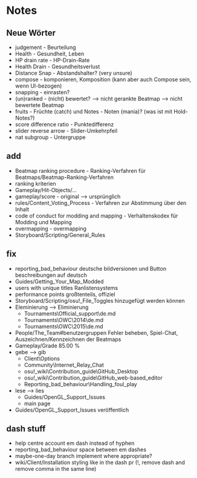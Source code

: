 # Notes

## Neue Wörter

- judgement - Beurteilung
- Health - Gesundheit, Leben
- HP drain rate - HP-Drain-Rate
- Health Drain - Gesundheitsverlust
- Distance Snap - Abstandshalter? (very unsure)
- compose - komponieren, Komposition (kann aber auch Compose sein, wenn UI-bezogen)
- snapping - einrasten?
- (un)ranked - (nicht) bewertet? --> nicht gerankte Beatmap --> nicht bewertete Beatmap
- fruits - Früchte (catch) und Notes - Noten (mania)? (was ist mit Hold-Notes?)
- score difference ratio - Punktedifferenz
- slider reverse arrow - Slider-Umkehrpfeil
- nat subgroup - Untergruppe

## add

- Beatmap ranking procedure - Ranking-Verfahren für Beatmaps/Beatmap-Ranking-Verfahren
- ranking kriterien
- Gameplay/Hit-Objects/...
- gameplay/score - original --> ursprünglich
- rules/Content_Voting_Process - Verfahren zur Abstimmung über den Inhalt
- code of conduct for modding and mapping - Verhaltenskodex für Modding und Mapping
- overmapping - overmapping
- Storyboard/Scripting/General_Rules

## fix

- reporting_bad_behaviour deutsche bildversionen und Button beschreibungen auf deutsch
- Guides/Getting_Your_Map_Modded
- users with unique titles Ranlistensystems
- performance points großtenteils, offiziel
- Storyboard/Scripting/osu!_File_Toggles hinzugefügt werden können
- Eleminierung --> Eliminierung
  - Tournaments\Official_support\de.md
  - Tournaments\OWC\2014\de.md
  - Tournaments\OWC\2015\de.md
- People/The_Team#benutzergruppen Fehler beheben, Spiel-Chat, Auszeichnen/Kennzeichnen der Beatmaps
- Gameplay/Grade 85.00 %
- gebe --> gib
  - Client\Options
  - Community\Internet_Relay_Chat
  - osu!_wiki\Contribution_guide\GitHub_Desktop
  - osu!_wiki\Contribution_guide\GitHub_web-based_editor
  - Reporting_bad_behaviour\Handling_foul_play
- lese --> lies
  - Guides/OpenGL_Support_Issues
  - main page
- Guides/OpenGL_Support_Issues veröffentlich

## dash stuff

- help centre account em dash instead of hyphen
- reporting_bad_behaviour space between em dashes
- maybe-one-day branch implement where appropriate?
- wiki/Client/Installation styling like in the dash pr (!, remove dash and remove comma in the same line)
